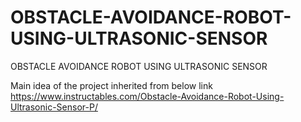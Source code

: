 # OBSTACLE-AVOIDANCE-ROBOT-USING-ULTRASONIC-SENSOR
OBSTACLE AVOIDANCE ROBOT USING ULTRASONIC SENSOR

Main idea of the project inherited from below link 
https://www.instructables.com/Obstacle-Avoidance-Robot-Using-Ultrasonic-Sensor-P/
